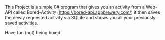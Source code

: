 This Project is a simple C# program that gives you an activity from a Web-API called Bored-Activity (https://bored-api.appbrewery.com/) it then saves the newly requested activity via SQLite and shows you all your previously saved activities.

Have fun (not) being bored
